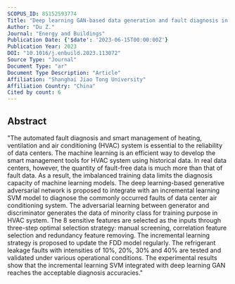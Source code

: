 ```yaml
---
SCOPUS_ID: 85152593774
Title: "Deep learning GAN-based data generation and fault diagnosis in the data center HVAC system"
Author: "Du Z."
Journal: "Energy and Buildings"
Publication Date: {'$date': '2023-06-15T00:00:00Z'}
Publication Year: 2023
DOI: "10.1016/j.enbuild.2023.113072"
Source Type: "Journal"
Document Type: "ar"
Document Type Description: "Article"
Affiliation: "Shanghai Jiao Tong University"
Affiliation Country: "China"
Cited by count: 6
---
```


## Abstract
"The automated fault diagnosis and smart management of heating, ventilation and air conditioning (HVAC) system is essential to the reliability of data centers. The machine learning is an efficient way to develop the smart management tools for HVAC system using historical data. In real data centers, however, the quantity of fault-free data is much more than that of fault data. As a result, the imbalanced training data limits the diagnosis capacity of machine learning models. The deep learning-based generative adversarial network is proposed to integrate with an incremental learning SVM model to diagnose the commonly occurred faults of data center air conditioning system. The adversarial learning between generator and discriminator generates the data of minority class for training purpose in HVAC system. The 8 sensitive features are selected as the inputs through three-step optimal selection strategy: manual screening, correlation feature selection and redundancy feature removing. The incremental learning strategy is proposed to update the FDD model regularly. The refrigerant leakage faults with intensities of 10%, 20%, 30% and 40% are tested and validated under various operational conditions. The experimental results show that the incremental learning SVM integrated with deep learning GAN reaches the acceptable diagnosis accuracies."
